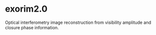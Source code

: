 # exorim2.0
Optical interferometry image reconstruction from visibility amplitude and closure phase information.
